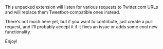 This unpacked extension will listen for various requests to Twitter.com URLs and will replace them Tweetbot-compatible ones instead.

There's not much here yet, but if you want to contribute, just create a pull request, and I'll probably accept it if it fixes an issue or adds some cool new functionality.

Enjoy!

